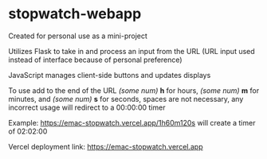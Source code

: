 # stopwatch-webapp

Created for personal use as a mini-project

Utilizes Flask to take in and process an input from the URL (URL input used instead of interface because of personal preference)

JavaScript manages client-side buttons and updates displays

To use add to the end of the URL _(some num)_ **h** for hours, _(some num)_ **m** for minutes, and _(some num)_ **s** for seconds, spaces are not necessary, any incorrect usage will redirect to a 00:00:00 timer

Example: https://emac-stopwatch.vercel.app/1h60m120s will create a timer of 02:02:00

Vercel deployment link: https://emac-stopwatch.vercel.app
